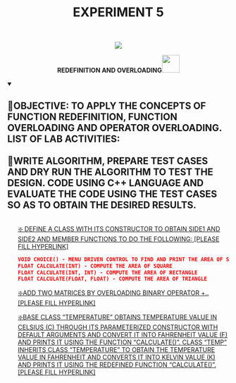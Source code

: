 <h1 align="center">EXPERIMENT 5</h1>
<!-- PROJECT LOGO -->
<br />
<p align="center">
  <a href="https://github.com/DHANOLA/CLASS-NOTIX/tree/root/SEMESTER%202/ADVANCED%20DATA%20STRUCTURES%20LAB/EXPERIMENT%204">
    <img src="https://media.giphy.com/media/QU1pSfyEynvgY/giphy.gif" >
  </a>

  

  <p align="center">
  <b>REDEFINITION AND OVERLOADING<img src="https://media.giphy.com/media/xUOxfjsW9fWPqEWouI/giphy.gif" width="40" height="40" /></b>
    <br />
   
  </p>
</p>

<!-- TABLE OF CONTENTS -->
<details open="open">
  <summary><h2 style="display: inline-block">🥇OBJECTIVE: TO APPLY THE CONCEPTS OF FUNCTION REDEFINITION, FUNCTION OVERLOADING AND OPERATOR OVERLOADING.
LIST OF LAB ACTIVITIES: <br /> <br /> 🥇WRITE ALGORITHM, PREPARE TEST CASES AND DRY RUN THE ALGORITHM TO TEST THE DESIGN. CODE USING C++ LANGUAGE AND
EVALUATE THE CODE USING THE TEST CASES SO AS TO OBTAIN THE DESIRED RESULTS.</h2></summary>
  <ol>
 
<a href="" style="color: ">❇️ DEFINE A CLASS WITH ITS CONSTRUCTOR TO OBTAIN SIDE1 AND SIDE2 AND MEMBER FUNCTIONS TO DO THE FOLLOWING: [PLEASE FILL HYPERLINK]</a><br />

```json
VOID CHOICE() - MENU DRIVEN CONTROL TO FIND AND PRINT THE AREA OF SQUARE OR RECTANGLE OR TRIANGLE
FLOAT CALCULATE(INT) - COMPUTE THE AREA OF SQUARE
FLOAT CALCULATE(INT, INT) - COMPUTE THE AREA OF RECTANGLE
FLOAT CALCULATE(FLOAT, FLOAT) - COMPUTE THE AREA OF TRIANGLE
```    
<a href="" style="color: ">❇️ADD TWO MATRICES BY OVERLOADING BINARY OPERATOR +.. [PLEASE FILL HYPERLINK]</a><br />
   
   <a href="" style="color: ">❇️BASE CLASS “TEMPERATURE” OBTAINS TEMPERATURE VALUE IN CELSIUS (C) THROUGH ITS PARAMETERIZED CONSTRUCTOR WITH DEFAULT ARGUMENTS AND CONVERT IT INTO FAHRENHEIT VALUE (F) AND PRINTS IT USING THE FUNCTION “CALCULATE()”. CLASS “TEMP” INHERITS CLASS “TEMPERATURE” TO OBTAIN THE TEMPERATURE VALUE IN FAHRENHEIT AND CONVERTS IT INTO KELVIN VALUE (K) AND PRINTS IT USING THE REDEFINED FUNCTION “CALCULATE()”.[PLEASE FILL HYPERLINK]</a><br />
     
    
  </ol>
</details>


  
